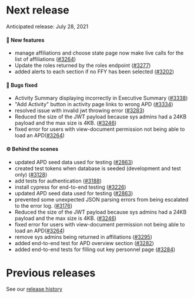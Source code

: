 # Next release

Anticipated release: July 28, 2021

#### 🚀 New features

- manage affiliations and choose state page now make live calls for the list of affiliations ([#3264])
- Update the roles returned by the roles endpoint ([#3277])
- added alerts to each section if no FFY has been selected ([#3202])

#### 🐛 Bugs fixed

- Activity Summary displaying incorrectly in Executive Summary ([#3338])
- "Add Activity" button in activity page links to wrong APD ([#3334])
- resolved issue with invalid jwt throwing error ([#3283])
- Reduced the size of the JWT payload because sys admins had a 24KB payload and the max size is 4KB. ([#3246])
- fixed error for users with view-document permission not being able to load an APD([#3264])

#### ⚙️ Behind the scenes

- updated APD seed data used for testing ([#2863])
- created test tokens when database is seeded (development and test only) ([#3128])
- add tests for authentication ([#3188])
- install cypress for end-to-end testing ([#3226])
- updated APD seed data used for testing ([#2863])
- prevented some unexpected JSON parsing errors from being escalated to the error log. ([#3176])
- Reduced the size of the JWT payload because sys admins had a 24KB payload and the max size is 4KB. ([#3246])
- fixed error for users with view-document permission not being able to load an APD([#3264])
- remove sys admins being returned in affiliations ([#3295])
- added end-to-end test for APD overview section ([#3282])
- added end-to-end tests for filling out key personnel page ([#3284])

# Previous releases

See our [release history](https://github.com/CMSgov/eAPD/releases)

[#3283]: https://github.com/CMSgov/eAPD/issues/3283
[#2863]: https://github.com/CMSgov/eAPD/issues/2863
[#3128]: https://github.com/CMSgov/eAPD/issues/3128
[#3188]: https://github.com/CMSgov/eAPD/issues/3188
[#3226]: https://github.com/CMSgov/eAPD/issues/3226
[#3246]: https://github.com/CMSgov/eAPD/issues/3246
[#3202]: https://github.com/CMSgov/eAPD/issues/3202
[#3164]: https://github.com/CMSgov/eAPD/issues/3164
[#3176]: https://github.com/CMSgov/eAPD/issues/3176
[#3264]: https://github.com/CMSgov/eAPD/issues/3264
[#3295]: https://github.com/CMSgov/eAPD/issues/3295
[#3334]: https://github.com/CMSgov/eAPD/issues/3334
[#3338]: https://github.com/CMSgov/eAPD/issues/3338
[#3277]: https://github.com/CMSgov/eAPD/issues/3277
[#3282]: https://github.com/CMSgov/eAPD/issues/3282
[#3284]: https://github.com/CMSgov/eAPD/issues/3284